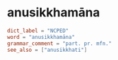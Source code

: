 # anusikkhamāna

``` toml
dict_label = "NCPED"
word = "anusikkhamāna"
grammar_comment = "part. pr. mfn."
see_also = ["anusikkhati"]
```


